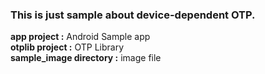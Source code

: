 ### **This is just sample about device-dependent OTP.** 
**app project :** Android Sample app  
**otplib project :** OTP Library  
**sample_image directory :** image file 
